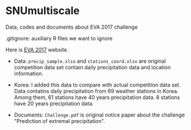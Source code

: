 # SNUmultiscale
Data, codes and documents about EVA 2017 challenge

.gitignore: auxiliary R files we want to ignore

Here is [EVA 2017](http://www.eva2017.nl) website.

- Data: `precip_sample.xlsx` and `stations_coord.xlsx` are original competition data set contain daily precipitation data and location information.

- Korea: I added this data to compare with actual competition data set. Data contatins daily precipitation from 69 weather stations in Korea. Among them, 61 stations have 40 years precipitation data. 8 stations have 20 years precipitation data.

- Documents: `Challenge.pdf` is original notice paper about the challenge "Prediction of extremal precipitation".
